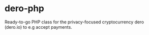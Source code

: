 # dero-php
Ready-to-go PHP class for the privacy-focused cryptocurrency dero (dero.io) to e.g accept payments.
